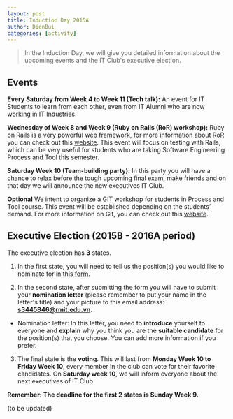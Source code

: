 ```yaml
---
layout: post
title: Induction Day 2015A
author: DienBui
categories: [activity]
---
```


> In the Induction Day, we will give you detailed information
> about the upcoming events and the IT Club's executive election.

## Events

**Every Saturday from Week 4 to Week 11 (Tech talk):** 
An event for IT Students to learn from each other, even 
from IT Alumni who are now working in IT Industries.

**Wednesday of Week 8 and Week 9 (Ruby on Rails (RoR) workshop):** 
Ruby on Rails is a very powerful web framework, for more information about RoR 
you can check out this [website](http://rubyonrails.org/). This event will focus on testing with Rails, 
which can be very useful for students who are taking Software Engineering 
Process and Tool this semester.

**Saturday Week 10 (Team-building party):** 
In this party you will have a chance to relax before the tough upcoming final exam, 
make friends and on that day we will announce the new executives  IT Club.   

**Optional** 
We intent to organize a GIT workshop for students in Process and Tool course. 
This event will be established depending on the students’ demand. For more 
information on Git, you can check out this [website](http://www.git-scm.com/).   


## Executive Election (2015B - 2016A period)
The executive election has **3** states. 

1. In the first state, you will need to tell us the position(s) you would like to 
nominate for in this [form](http://goo.gl/gYvnUa). 

2. In the second state, after submitting the form you will have to submit your **nomination letter** (please remember to put your name in the letter's title) and your picture to this 
email address: **s3445846@rmit.edu.vn**.

- Nomination letter: In this letter, you need to **introduce** yourself to everyone and **explain** why 
you think you are the **suitable candidate** for the position(s) that you choose. You can add more information if you prefer.

3. The final state is the **voting**. This will last from **Monday Week 10 to Friday Week 10**, 
every member in the club can vote for their favorite candidates. On **Saturday week 10**, 
we will inform everyone about the next executives of IT Club.

**Remember: The deadline for the first 2 states is Sunday Week 9.**

(to be updated)
